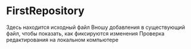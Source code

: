 # FirstRepository
Здесь находится исходный файл
Вношу добавления в существующий файл, чтобы показать, как фиксируются изменения
Проверка редактирования на локальном компьютере

